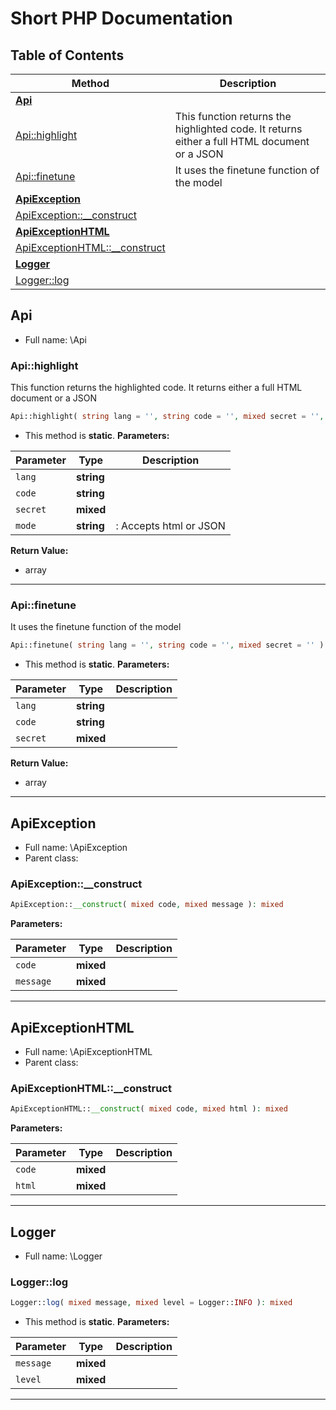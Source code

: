 # Short PHP Documentation 

## Table of Contents

| Method | Description |
|--------|-------------|
| [**Api**](#Api) |  |
| [Api::highlight](#Apihighlight) | This function returns the highlighted code. It returns either a full HTML document or a JSON |
| [Api::finetune](#Apifinetune) | It uses the finetune function of the model |
| [**ApiException**](#ApiException) |  |
| [ApiException::__construct](#ApiException__construct) |  |
| [**ApiExceptionHTML**](#ApiExceptionHTML) |  |
| [ApiExceptionHTML::__construct](#ApiExceptionHTML__construct) |  |
| [**Logger**](#Logger) |  |
| [Logger::log](#Loggerlog) |  |

## Api





* Full name: \Api


### Api::highlight

This function returns the highlighted code. It returns either a full HTML document or a JSON

```php
Api::highlight( string lang = '', string code = '', mixed secret = '', string mode = 'html' ): array
```



* This method is **static**.
**Parameters:**

| Parameter | Type | Description |
|-----------|------|-------------|
| `lang` | **string** |  |
| `code` | **string** |  |
| `secret` | **mixed** |  |
| `mode` | **string** | : Accepts html or JSON |


**Return Value:**
- array




---
### Api::finetune

It uses the finetune function of the model

```php
Api::finetune( string lang = '', string code = '', mixed secret = '' ): array
```



* This method is **static**.
**Parameters:**

| Parameter | Type | Description |
|-----------|------|-------------|
| `lang` | **string** |  |
| `code` | **string** |  |
| `secret` | **mixed** |  |


**Return Value:**
- array




---
## ApiException





* Full name: \ApiException
* Parent class: 


### ApiException::__construct



```php
ApiException::__construct( mixed code, mixed message ): mixed
```




**Parameters:**

| Parameter | Type | Description |
|-----------|------|-------------|
| `code` | **mixed** |  |
| `message` | **mixed** |  |






---
## ApiExceptionHTML





* Full name: \ApiExceptionHTML
* Parent class: 


### ApiExceptionHTML::__construct



```php
ApiExceptionHTML::__construct( mixed code, mixed html ): mixed
```




**Parameters:**

| Parameter | Type | Description |
|-----------|------|-------------|
| `code` | **mixed** |  |
| `html` | **mixed** |  |







---
## Logger





* Full name: \Logger


### Logger::log



```php
Logger::log( mixed message, mixed level = Logger::INFO ): mixed
```



* This method is **static**.
**Parameters:**

| Parameter | Type | Description |
|-----------|------|-------------|
| `message` | **mixed** |  |
| `level` | **mixed** |  |







---
